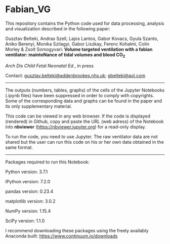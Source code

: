 # Fabian_VG

This repository contains the Python code used for data processing,
analysis and visualization described in the following paper:

Gusztav Belteki, Andras Szell, Lajos Lantos, Gabor Kovacs,
Gyula Szanto, Aniko Berenyi, Monika Szilagyi, Gabor Liszkay,
Ferenc Kohalmi, Colin Morley & Zsolt Somogyvari:
**Volume targeted ventilation with a fabian ventilator:
mainteNance of tidal volumes and blood CO$_2$**

_Arch Dis Child Fetal Neonatal Ed._, in press   

Contact: gusztav.belteki@addenbrookes.nhs.uk; gbelteki@aol.com

____


The outputs (numbers, tables, graphs) of the cells of the Jupyter Notebooks
(.ipynb files) have been suppressed in order to comply with copyrights.
Some of the corresponding data and graphs can be found in the paper and its
only supplementary material.

This code can be viewed in any web browser. If the code is displayed (rendered)
 in Github, copy and paste the URL (web adress) of the Notebook into **nbviewer**
(https://nbviewer.jupyter.org) for a read-only display.

To run the code, you need to use Jupyter.
The raw ventilator data are not shared but the user can run this code on his or
her own data obtained in the same format.

____


Packages required to run this Notebook:

Python version: 3.7.1

IPython version: 7.2.0

pandas version: 0.23.4

matplotlib version: 3.0.2

NumPy version: 1.15.4

SciPy version: 1.1.0

I recommend downloading these packages using the freely availably Anaconda
built: https://www.continuum.io/downloads
